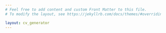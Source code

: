 ```yaml
---
# Feel free to add content and custom Front Matter to this file.
# To modify the layout, see https://jekyllrb.com/docs/themes/#overriding-theme-defaults

layout: cv_generator
---
```

